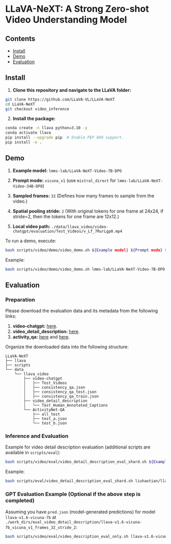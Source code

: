 
# LLaVA-NeXT: A Strong Zero-shot Video Understanding Model

## Contents
- [Install](#install)
- [Demo](#demo)
- [Evaluation](#evaluation)

## Install

1. **Clone this repository and navigate to the LLaVA folder:**
```bash
git clone https://github.com/LLaVA-VL/LLaVA-NeXT
cd LLaVA-NeXT
git checkout video_inference
```

2. **Install the package:**
```bash
conda create -n llava python=3.10 -y
conda activate llava
pip install --upgrade pip  # Enable PEP 660 support.
pip install -e .
```

## Demo

1. **Example model:** `lmms-lab/LLaVA-NeXT-Video-7B-DPO`

2. **Prompt mode:** `vicuna_v1` (use `mistral_direct` for `lmms-lab/LLaVA-NeXT-Video-34B-DPO`)

3. **Sampled frames:** `32` (Defines how many frames to sample from the video.)

4. **Spatial pooling stride:** `2` (With original tokens for one frame at 24x24, if stride=2, then the tokens for one frame are 12x12.)

5. **Local video path:** `./data/llava_video/video-chatgpt/evaluation/Test_Videos/v_Lf_7RurLgp0.mp4`

To run a demo, execute:
```bash
bash scripts/video/demo/video_demo.sh ${Example model} ${Prompt mode} ${Sampled frames} ${Spatial pooling stride} True ${Video path at local}
```
Example:
```bash
bash scripts/video/demo/video_demo.sh lmms-lab/LLaVA-NeXT-Video-7B-DPO vicuna_v1 32 2 True ./data/llava_video/video-chatgpt/evaluation/Test_Videos/v_Lf_7RurLgp0.mp4
```

## Evaluation

### Preparation

Please download the evaluation data and its metadata from the following links:

1. **video-chatgpt:** [here](https://github.com/mbzuai-oryx/Video-ChatGPT/blob/main/quantitative_evaluation/README.md#video-based-generative-performance-benchmarking).
2. **video_detail_description:** [here](https://mbzuaiac-my.sharepoint.com/personal/hanoona_bangalath_mbzuai_ac_ae/_layouts/15/onedrive.aspx?id=%2Fpersonal%2Fhanoona%5Fbangalath%5Fmbzuai%5Fac%5Fae%2FDocuments%2FVideo%2DChatGPT%2FData%5FCode%5FModel%5FRelease%2FQuantitative%5FEvaluation%2Fbenchamarking%2FTest%5FHuman%5FAnnotated%5FCaptions%2Ezip&parent=%2Fpersonal%2Fhanoona%5Fbangalath%5Fmbzuai%5Fac%5Fae%2FDocuments%2FVideo%2DChatGPT%2FData%5FCode%5FModel%5FRelease%2FQuantitative%5FEvaluation%2Fbenchamarking&ga=1).
3. **activity_qa:** [here](https://mbzuaiac-my.sharepoint.com/personal/hanoona_bangalath_mbzuai_ac_ae/_layouts/15/onedrive.aspx?id=%2Fpersonal%2Fhanoona%5Fbangalath%5Fmbzuai%5Fac%5Fae%2FDocuments%2FVideo%2DChatGPT%2FData%5FCode%5FModel%5FRelease%2FData%2FActivityNet%5FTest%2D1%2D3%5Fvideos%2Ezip&parent=%2Fpersonal%2Fhanoona%5Fbangalath%5Fmbzuai%5Fac%5Fae%2FDocuments%2FVideo%2DChatGPT%2FData%5FCode%5FModel%5FRelease%2FData&ga=1) and [here](https://github.com/MILVLG/activitynet-qa/tree/master/dataset).

Organize the downloaded data into the following structure:
```
LLaVA-NeXT
├── llava
├── scripts
└── data
    └── llava_video
        ├── video-chatgpt
        │   ├── Test_Videos
        │   ├── consistency_qa.json
        │   ├── consistency_qa_test.json
        │   ├── consistency_qa_train.json
        ├── video_detail_description
        │   └── Test_Human_Annotated_Captions
        └── ActivityNet-QA
            ├── all_test
            ├── test_a.json
            └── test_b.json
```

### Inference and Evaluation

Example for video detail description evaluation (additional scripts are available in `scripts/eval`):
```bash
bash scripts/video/eval/video_detail_description_eval_shard.sh ${Example model} ${Prompt mode} ${Sampled frames} ${Spatial pooling stride} True 8
```
Example:
```bash
bash scripts/eval/video_detail_description_eval_shard.sh liuhaotian/llava-v1.6-vicuna-7b vicuna_v1 32 2 True 8 
```

### GPT Evaluation Example (Optional if the above step is completed)

Assuming you have `pred.json` (model-generated predictions) for model `llava-v1.6-vicuna-7b` at `./work_dirs/eval_video_detail_description/llava-v1.6-vicuna-7b_vicuna_v1_frames_32_stride_2`:
```bash
bash scripts/video/eval/video_description_eval_only.sh llava-v1.6-vicuna-7b_vicuna_v1_frames_32_stride_2
```
